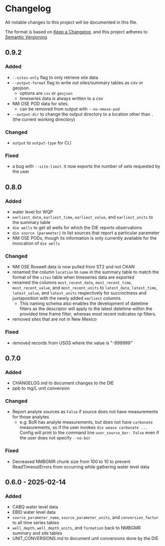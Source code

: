 # Changelog

All notable changes to this project will be documented in this file.

The format is based on [Keep a Changelog](https://keepachangelog.com/en/1.1.0/), and this project adheres to [Semantic Versioning](https://semver.org/spec/v2.0.0.html).

## 0.9.2

### Added
- `--sites-only` flag to only retrieve site data
- `--output-format` flag to write out sites/summary tables as csv or geojson.
  - options are `csv` or `geojson`
  - timeseries data is always written to a csv
- NM OSE POD data for sites.
  - can be removed from output with `--no-nmose-pod`
- `--output-dir` to change the output directory to a location other than `.` (the current working directory)

### Changed
- `output` to `output-type` for CLI

### Fixed
- a bug with `--site-limit`. it now exports the number of sets requested by the user

## 0.8.0

### Added
- water level for WQP
- `earliest_date`, `earliest_time`, `earliest_value`, and `earliest_units` to the summary table
- `die wells` to get all wells for which the DIE reports observations
- `die source {parameter}` to list sources that report a particular parameter
- NM OSE PODs, though its information is only currently available for the invocation of `die wells`

### Changed
- NM OSE Roswell data is now pulled from ST2 and not CKAN
- renamed the column `location` to `name` in the summary table to match the format of the `sites` table when timeseries data are exported
- renamed the columns `most_recent_date`, `most_recent_time`, `most_recent_value`, and `most_recent_units` to `latest_date`, `latest_time`, `latest_value`, and `latest_units` respectively for succinctness and juxtaposition with the newly added `earliest` columns.
  - This naming schema also enables the development of datetime filters as the descriptor will apply to the latest datetime within the provided time frame filter, whereas most recent indicates np filters.
- removed sites that are not in New Mexico  

### Fixed
- removed records from USGS where the value is "-999999"


## 0.7.0

### Added

- CHANGELOG.md to document changes to the DIE
- ppb to mg/L unit conversion

### Changed

- Report analyte sources as `False` if source does not have measurements for those analytes
  - e.g. BoR has analyte measurements, but does not have `carbonate` measurements, so if the user invokes `die weave carbonate ...` Config will print to the command line `user_source_bor: False` even if the user does not specify `--no-bor`

### Fixed

- Decreased NMBGMR chunk size from 100 to 10 to prevent ReadTimeoutErrors from occurring while gathering water level data

## 0.6.0 - 2025-02-14

### Added 

- CABQ water level data
- EBID water level data
- `source_parameter_name`, `source_parameter_units`, and `conversion_factor` to all time series tables
- `well_depth`, `well_depth_units`, and `formation` back to NMBGMR summary and site tables
- UNIT_CONVERSIONS.md to document unit conversions done by the DIE